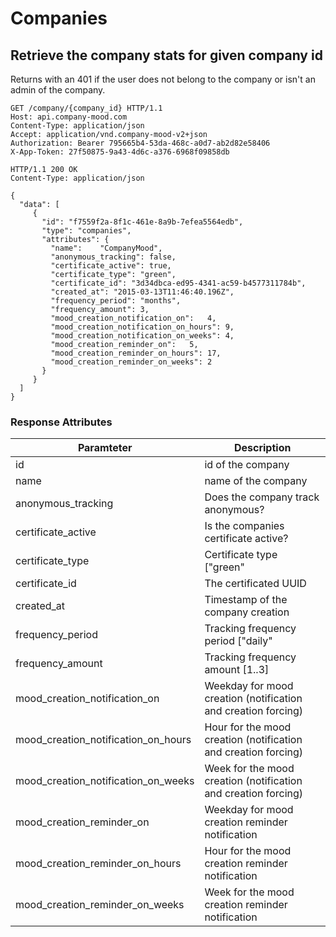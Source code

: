 # Companies

## Retrieve the company stats for given company id
Returns with an 401 if the user does not belong to the company or isn't an
admin of the company.

```http
GET /company/{company_id} HTTP/1.1
Host: api.company-mood.com
Content-Type: application/json
Accept: application/vnd.company-mood-v2+json
Authorization: Bearer 795665b4-53da-468c-a0d7-ab2d82e58406
X-App-Token: 27f50875-9a43-4d6c-a376-6968f09858db
```

```http
HTTP/1.1 200 OK
Content-Type: application/json

{
  "data": [
     {
       "id": "f7559f2a-8f1c-461e-8a9b-7efea5564edb",
       "type": "companies",
       "attributes": {
         "name":	"CompanyMood",
         "anonymous_tracking": false,
         "certificate_active": true,
         "certificate_type": "green",
         "certificate_id": "3d34dbca-ed95-4341-ac59-b4577311784b",
         "created_at": "2015-03-13T11:46:40.196Z",
         "frequency_period": "months",
         "frequency_amount": 3,
         "mood_creation_notification_on":	4,
         "mood_creation_notification_on_hours":	9,
         "mood_creation_notification_on_weeks":	4,
         "mood_creation_reminder_on":	5,
         "mood_creation_reminder_on_hours":	17,
         "mood_creation_reminder_on_weeks":	2
       }
     }
  ]
}
```

### Response Attributes

Paramteter                          | Description
------------------------------------|------------
id                                  | id of the company
name                                | name of the company
anonymous_tracking                  | Does the company track anonymous?
certificate_active                  | Is the companies certificate active?
certificate_type                    | Certificate type ["green" | "gold"]
certificate_id                      | The certificated UUID
created_at                          | Timestamp of the company creation
frequency_period                    | Tracking frequency period ["daily" | "weeks" | "months"]
frequency_amount                    | Tracking frequency amount [1..3]
mood_creation_notification_on       | Weekday for mood creation (notification and creation forcing)
mood_creation_notification_on_hours | Hour for the mood creation (notification and creation forcing)
mood_creation_notification_on_weeks | Week for the mood creation (notification and creation forcing)
mood_creation_reminder_on           | Weekday for mood creation reminder notification
mood_creation_reminder_on_hours     | Hour for the mood creation reminder notification
mood_creation_reminder_on_weeks     | Week for the mood creation reminder notification
